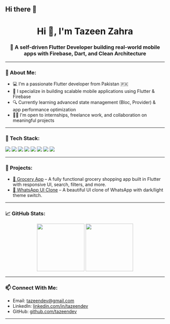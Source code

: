 ## Hi there 👋
<h1 align="center">Hi 👋, I'm Tazeen Zahra</h1>
<h3 align="center">🚀 A self-driven Flutter Developer building real-world mobile apps with Firebase, Dart, and Clean Architecture</h3>

---
### 🧠 About Me:
- 💻 I’m a passionate Flutter developer from Pakistan 🇵🇰
- 📱 I specialize in building scalable mobile applications using Flutter & Firebase
- 🔍 Currently learning advanced state management (Bloc, Provider) & app performance optimization
- 🧑‍🏫 I'm open to internships, freelance work, and collaboration on meaningful projects

---
### 💼 Tech Stack:
<p align="left">
  <img src="https://img.shields.io/badge/Flutter-02569B?style=for-the-badge&logo=flutter&logoColor=white"/>
  <img src="https://img.shields.io/badge/Dart-0175C2?style=for-the-badge&logo=dart&logoColor=white"/>
  <img src="https://img.shields.io/badge/Firebase-FFCA28?style=for-the-badge&logo=firebase&logoColor=black"/>
  <img src="https://img.shields.io/badge/SQLite-003B57?style=for-the-badge&logo=sqlite&logoColor=white"/>
  <img src="https://img.shields.io/badge/REST%20API-FF6F00?style=for-the-badge"/>
  <img src="https://img.shields.io/badge/Git-F05032?style=for-the-badge&logo=git&logoColor=white"/>
  <img src="https://img.shields.io/badge/GetX-3DDB85?style=for-the-badge"/>
  <img src="https://img.shields.io/badge/Clean%20Architecture-000000?style=for-the-badge"/>
</p>

---

### 🔨 Projects:
- [🛒 Grocery App](https://github.com/tazeendev/grocery_app) – A fully functional grocery shopping app built in Flutter with responsive UI, search, filters, and more.
- [💬 WhatsApp UI Clone](#) – A beautiful UI clone of WhatsApp with dark/light theme switch.

---

### 📈 GitHub Stats:
<p align="center">
  <img src="https://github-readme-stats.vercel.app/api?username=tazeendev&show_icons=true&theme=radical" height="150"/>
  <img src="https://github-readme-stats.vercel.app/api/top-langs/?username=tazeendev&layout=compact&theme=radical" height="150"/>
</p>

---

### 📫 Connect With Me:
- Email: [tazeendev@gmail.com](mailto:tazeenzahrabatool@gmail.com)
- LinkedIn: [linkedin.com/in/tazeendev](www.linkedin.com/in/tazeen-zahra-batool-9956652a6)
- GitHub: [github.com/tazeendev](https://github.com/tazeendev)

---

